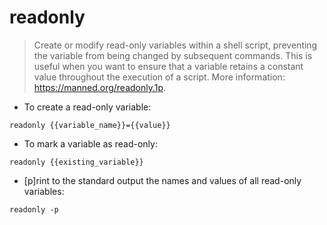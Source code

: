 # readonly

> Create or modify read-only variables within a shell script, preventing the variable from being changed by subsequent commands.
> This is useful when you want to ensure that a variable retains a constant value throughout the execution of a script.
> More information: <https://manned.org/readonly.1p>.

- To create a read-only variable:

`readonly {{variable_name}}={{value}}`

- To mark a variable as read-only:

`readonly {{existing_variable}}`

- [p]rint to the standard output the names and values of all read-only variables:

`readonly -p`
